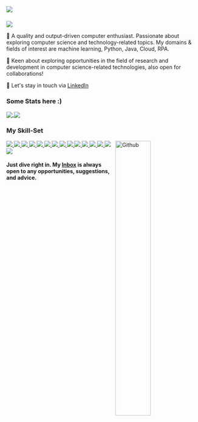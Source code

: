 <!-- # <div align="center">  Hi there 👋 </div>
 ## <div align="center"> I am [Rutuja Kawade](https://rutujakawade.netlify.app/) from India :india: </div>-->
<!--![A passionate programmer who is keen about exploring opportunities from India.](https://github.com/shubhamaher/shubhamaher/blob/master/header.png)-->

<a href="https://rutujakawade.netlify.app/" target="_blank">
 <img align="center" src="https://github.com/shubhamaher/shubhamaher/blob/master/Banner2.png" />
</a>

###
![](https://komarev.com/ghpvc/?username=your-github-shubhamaher&color=blueviolet)

   🎯 A quality and output-driven computer enthusiast. Passionate about exploring computer science and technology-related topics. My domains & fields of interest are machine learning, Python, Java, Cloud, RPA.

   🏅 Keen about exploring opportunities in the field of research and development in computer science-related technologies, also open for collaborations! 

   🌈 Let's stay in touch via [LinkedIn](https://www.linkedin.com/in/shubhamaher/)
  

<!--![Anurag's github stats](https://github-readme-stats.vercel.app/api?username=shubhamaher&show_icons=true&theme=cobalt&count_private=true)-->
<!--![Top Langs](https://github-readme-stats.vercel.app/api/top-langs/?username=shubhamaher&theme=cobalt&langs_count=8&layout=compact)-->
<!-- <img width="55%" align="right" alt="Github" src="https://raw.githubusercontent.com/onimur/.github/master/.resources/git-header.svg" /> -->

### Some Stats here :)

<a href="https://github.com/shubhamaher">
  <img align="center" src="https://github-readme-stats.vercel.app/api?username=shubhamaher&show_icons=true&theme=dracula&count_private=true" />
</a>
<a href="https://github.com/shubhamaher">
  <img align="center" src="https://github-readme-stats.vercel.app/api/top-langs/?username=shubhamaher&theme=onedark&langs_count=8&layout=compact" />
</a>

### My Skill-Set
<img width="43%" align="right" alt="Github" src="https://raw.githubusercontent.com/onimur/.github/master/.resources/git-header.svg" />
<a href="https://github.com/shubhamaher">
<img src="https://img.shields.io/badge/python%20-%2314354C.svg?&style=for-the-badge&logo=python&logoColor=white"/>
</a>
<a href="https://github.com/shubhamaher">
<img src="https://img.shields.io/badge/javascript%20-%23323330.svg?&style=for-the-badge&logo=javascript&logoColor=%23F7DF1E"/>
</a>
<a href="https://github.com/shubhamaher">
<img src="https://img.shields.io/badge/django%20-%23D00000.svg?&style=for-the-badge&logo=django&logoColor=white"/>
</a>
<a href="https://github.com/shubhamaher">
<img src="https://img.shields.io/badge/flask%20-%23FF6F00.svg?&style=for-the-badge&logo=flask&logoColor=white" />
</a>
<a href="https://github.com/shubhamaher">
<img src="https://img.shields.io/badge/git%20-%23F05033.svg?&style=for-the-badge&logo=git&logoColor=white"/>
</a>
<a href="https://github.com/shubhamaher">
<img src="https://img.shields.io/badge/github%20-%23121011.svg?&style=for-the-badge&logo=github&logoColor=white"/>
</a>
<a href="https://github.com/shubhamaher">
<img src="https://img.shields.io/badge/mysql-%2300f.svg?&style=for-the-badge&logo=mysql&logoColor=white"/>
</a>
<a href="https://github.com/shubhamaher">
<img src ="https://img.shields.io/badge/sqlite-%2307405e.svg?&style=for-the-badge&logo=sqlite&logoColor=white"/>
</a>
<a href="https://github.com/shubhamaher">
<img src="https://img.shields.io/badge/MongoDB-4EA94B?style=for-the-badge&logo=mongodb&logoColor=white" />
</a>
<a href="https://github.com/shubhamaher">
<img src="https://img.shields.io/badge/Heroku-430098?style=for-the-badge&logo=heroku&logoColor=white"/>
</a>
<a href="https://github.com/shubhamaher">
<img src="https://img.shields.io/badge/Amazon_AWS-232F3E?style=for-the-badge&logo=amazon-aws&logoColor=white" />
</a>
<a href="https://github.com/shubhamaher">
<img src="https://img.shields.io/badge/Google_Cloud-4285F4?style=for-the-badge&logo=google-cloud&logoColor=white" />
</a>
<a href="https://github.com/shubhamaher">
<img src="https://img.shields.io/badge/Salesforce-00A1E0?style=for-the-badge&logo=Salesforce&logoColor=white" />
</a>
<a href="https://github.com/shubhamaher">
<img src="https://img.shields.io/badge/Oracle-F80000?style=for-the-badge&logo=oracle&logoColor=black"/>
</a>
<a href="https://github.com/shubhamaher">
<img src="https://img.shields.io/badge/azure%20-%230072C6.svg?&style=for-the-badge&logo=azure-devops&logoColor=white"/>
</a>






#### Just dive right in. My [Inbox](mailto:rutujakawade24@gmail.com?subject=[GitHub]%20Source%20Han%20Sans) is always open to any opportunities, suggestions, and advice.
<!--![A passionate programmer who is keen about exploring opportunities from India.](https://github.com/shubhamaher/shubhamaher/blob/master/footer.png)-->
